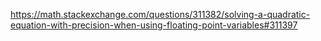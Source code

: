 https://math.stackexchange.com/questions/311382/solving-a-quadratic-equation-with-precision-when-using-floating-point-variables#311397
